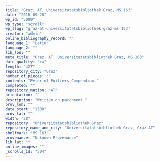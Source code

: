 ```yaml
---
title: "Graz, AT, Universitatatsbibliothek Graz, MS 163"
date: "2016-09-28"
wp_id: "5009"
wp_type: "scroll"
wp_slug: "graz-at-universitatatsbibliothek-graz-ms-163"
creator: "admin"
online_bibliography_record: ""
language_1: "Latin"
language_2: ""
lib_lon: ""
meta_title: "Graz, AT, Universitatatsbibliothek Graz, MS 163"
date_quality: "ca"
length: "427"
repository_city: "Graz"
number_of_pieces: ""
contents: "Peter of Poitiers Compendium."
completed: ""
repository_nation: "AT"
orientation: ""
description: "Written on parchment."
prov_lon: ""
date_start: "1308"
prov_lat: ""
width: "28"
repository: "Universitatatsbibliothek Graz"
repository_name_and_city: "Universitatatsbibliothek Graz, Graz AT"
shelfmark: "MS 163"
provenance: "Unknown Provenance"
lib_lat: ""
online_images: ""
_scrolls_id: "504"
---
```



